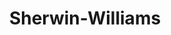 ---
title: "Sherwin-Williams"
url: /san-antonio/sherwin-williams-interstate-10-west/
shop: Farben
---
